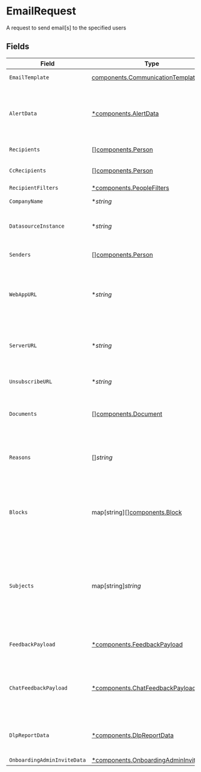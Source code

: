 # EmailRequest

A request to send email[s] to the specified users


## Fields

| Field                                                                                                                                            | Type                                                                                                                                             | Required                                                                                                                                         | Description                                                                                                                                      |
| ------------------------------------------------------------------------------------------------------------------------------------------------ | ------------------------------------------------------------------------------------------------------------------------------------------------ | ------------------------------------------------------------------------------------------------------------------------------------------------ | ------------------------------------------------------------------------------------------------------------------------------------------------ |
| `EmailTemplate`                                                                                                                                  | [components.CommunicationTemplate](../../models/components/communicationtemplate.md)                                                             | :heavy_check_mark:                                                                                                                               | The type of email to send                                                                                                                        |
| `AlertData`                                                                                                                                      | [*components.AlertData](../../models/components/alertdata.md)                                                                                    | :heavy_minus_sign:                                                                                                                               | Admin alert related information that is used to construct the admin alert email                                                                  |
| `Recipients`                                                                                                                                     | [][components.Person](../../models/components/person.md)                                                                                         | :heavy_minus_sign:                                                                                                                               | The people to send emails to                                                                                                                     |
| `CcRecipients`                                                                                                                                   | [][components.Person](../../models/components/person.md)                                                                                         | :heavy_minus_sign:                                                                                                                               | The people to CC for each email                                                                                                                  |
| `RecipientFilters`                                                                                                                               | [*components.PeopleFilters](../../models/components/peoplefilters.md)                                                                            | :heavy_minus_sign:                                                                                                                               | N/A                                                                                                                                              |
| `CompanyName`                                                                                                                                    | **string*                                                                                                                                        | :heavy_minus_sign:                                                                                                                               | Name of the company.                                                                                                                             |
| `DatasourceInstance`                                                                                                                             | **string*                                                                                                                                        | :heavy_minus_sign:                                                                                                                               | The instance ID of the datasource (if any)                                                                                                       |
| `Senders`                                                                                                                                        | [][components.Person](../../models/components/person.md)                                                                                         | :heavy_minus_sign:                                                                                                                               | The people who triggered this email                                                                                                              |
| `WebAppURL`                                                                                                                                      | **string*                                                                                                                                        | :heavy_minus_sign:                                                                                                                               | The URL of the client triggering the request, as received in the ClientConfig                                                                    |
| `ServerURL`                                                                                                                                      | **string*                                                                                                                                        | :heavy_minus_sign:                                                                                                                               | The URL of the QE instance the email request is processed by.                                                                                    |
| `UnsubscribeURL`                                                                                                                                 | **string*                                                                                                                                        | :heavy_minus_sign:                                                                                                                               | The URL to unsubscribe from emails.                                                                                                              |
| `Documents`                                                                                                                                      | [][components.Document](../../models/components/document.md)                                                                                     | :heavy_minus_sign:                                                                                                                               | The documents this email request refers to                                                                                                       |
| `Reasons`                                                                                                                                        | []*string*                                                                                                                                       | :heavy_minus_sign:                                                                                                                               | Reasons this email request was sent. Will be shown directly to end user.                                                                         |
| `Blocks`                                                                                                                                         | map[string][][components.Block](../../models/components/block.md)                                                                                | :heavy_minus_sign:                                                                                                                               | For building complex email UIs, we use a block structure that dictates what we create in the UI                                                  |
| `Subjects`                                                                                                                                       | map[string]*string*                                                                                                                              | :heavy_minus_sign:                                                                                                                               | Mapping of recipientIds to the email subject they are to receive. Optional and only meant for templates with Sendgrid subject set to {{subject}} |
| `FeedbackPayload`                                                                                                                                | [*components.FeedbackPayload](../../models/components/feedbackpayload.md)                                                                        | :heavy_minus_sign:                                                                                                                               | Optional payload for feedback reporting.                                                                                                         |
| `ChatFeedbackPayload`                                                                                                                            | [*components.ChatFeedbackPayload](../../models/components/chatfeedbackpayload.md)                                                                | :heavy_minus_sign:                                                                                                                               | Payload for chat feedback reporting. Required when template is `CHAT_FEEDBACK`.                                                                  |
| `DlpReportData`                                                                                                                                  | [*components.DlpReportData](../../models/components/dlpreportdata.md)                                                                            | :heavy_minus_sign:                                                                                                                               | Dlp report metadata which is used to construct report email                                                                                      |
| `OnboardingAdminInviteData`                                                                                                                      | [*components.OnboardingAdminInviteData](../../models/components/onboardingadmininvitedata.md)                                                    | :heavy_minus_sign:                                                                                                                               | N/A                                                                                                                                              |